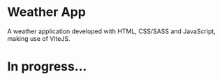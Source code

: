 # Weather App
A weather application developed with HTML, CSS/SASS and JavaScript, making use of ViteJS.

# In progress...

